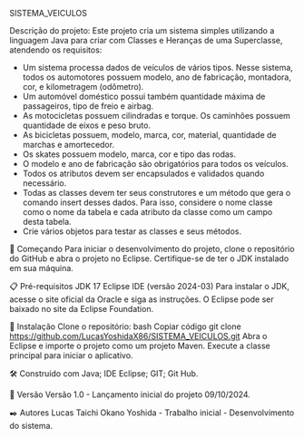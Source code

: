 SISTEMA_VEICULOS

Descrição do projeto: Este projeto cria um sistema simples utilizando a linguagem Java para criar com Classes e Heranças de uma Superclasse, atendendo os requisitos: 
- Um sistema processa dados de veículos de vários tipos. Nesse sistema, todos os automotores possuem modelo, ano de fabricação, montadora, cor, e kilometragem (odômetro). 
- Um automóvel doméstico possui também quantidade máxima de passageiros, tipo de freio e airbag. 
- As motocicletas possuem cilindradas e torque. Os caminhões possuem quantidade de eixos e peso bruto. 
- As bicicletas possuem, modelo, marca, cor, material, quantidade de marchas e amortecedor. 
- Os skates possuem modelo, marca, cor e tipo das rodas. 
- O modelo e ano de fabricação são obrigatórios para todos os veículos.
- Todos os atributos devem ser encapsulados e validados quando necessário.
- Todas as classes devem ter seus construtores e um método que gera o comando insert desses dados. Para isso, considere o nome classe como o nome da tabela e cada atributo da classe como um campo desta tabela. 
- Crie vários objetos para testar as classes e seus métodos.

🚀 Começando Para iniciar o desenvolvimento do projeto, clone o repositório do GitHub e abra o projeto no Eclipse. Certifique-se de ter o JDK instalado em sua máquina.

📋 Pré-requisitos JDK 17 Eclipse IDE (versão 2024-03) Para instalar o JDK, acesse o site oficial da Oracle e siga as instruções. O Eclipse pode ser baixado no site da Eclipse Foundation.

🔧 Instalação Clone o repositório: bash Copiar código git clone https://github.com/LucasYoshidaX86/SISTEMA_VEICULOS.git Abra o Eclipse e importe o projeto como um projeto Maven. Execute a classe principal para iniciar o aplicativo.

🛠️ Construído com Java; IDE Eclipse; GIT; Git Hub.

📌 Versão Versão 1.0 - Lançamento inicial do projeto 09/10/2024.

✒️ Autores Lucas Taichi Okano Yoshida - Trabalho inicial - Desenvolvimento do sistema.
